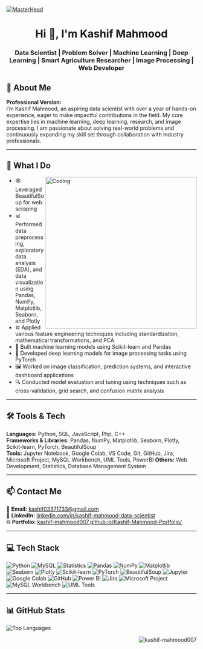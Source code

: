 [![MasterHead](https://drive.google.com/uc?id=1Z6GijtlwxTrqx9ENFu2XRZ7xh6jW4E7w)](https://rishavchanda.io)
<h1 align="center">Hi 👋, I'm Kashif Mahmood</h1>
<h3 align="center">Data Scientist | Problem Solver | Machine Learning | Deep Learning | Smart Agriculture Researcher | Image Processing | Web Developer</h3>

## 💫 About Me

**Professional Version:**  
I’m Kashif Mahmood, an aspiring data scientist with over a year of hands-on experience, eager to make impactful contributions in the field. My core expertise lies in machine learning, deep learning, research, and image processing. I am passionate about solving real-world problems and continuously expanding my skill set through collaboration with industry professionals.

---

## 🚀 What I Do

<img align="right" alt="Coding" width="400" src="https://bedatasolutions.com/wp-content/uploads/2023/01/analytics-1.gif">

- 🕸️ Leveraged BeautifulSoup for web scraping
- 📊 Performed data preprocessing, exploratory data analysis (EDA), and data visualization using Pandas, NumPy, Matplotlib, Seaborn, and Plotly
- ⚙️ Applied various feature engineering techniques including standardization, mathematical transformations, and PCA
- 🤖 Built machine learning models using Scikit-learn and Pandas
- 🧠 Developed deep learning models for image processing tasks using PyTorch
- 🖼️ Worked on image classification, prediction systems, and interactive dashboard applications
- 🔍 Conducted model evaluation and tuning using techniques such as cross-validation, grid search, and confusion matrix analysis

---

## 🛠️ Tools & Tech

**Languages:** Python, SQL, JavaScript, Php, C++  
**Frameworks & Libraries:** Pandas, NumPy, Matplotlib, Seaborn, Plotly, Scikit-learn, PyTorch, BeautifulSoup  
**Tools:** Jupyter Notebook, Google Colab, VS Code, Git, GitHub, Jira, Microsoft Project, MySQL Workbench, UML Tools, PowerBI
**Others:** Web Development, Statistics, Database Management System

---

## 📫 Contact Me

📧 **Email:** [kashif03371733@gmail.com](mailto:kashif03371733@gmail.com)  
💼 **LinkedIn:** [linkedin.com/in/kashif-mahmood-data-scientist](https://www.linkedin.com/in/kashif-mahmood-data-scientist/)  
🌐 **Portfolio:** [kashif-mahmood007.github.io/Kashif-Mahmood-Portfolio/](https://kashif-mahmood007.github.io/Kashif-Mahmood-Portfolio/)

---

## 💻 Tech Stack
![Python](https://img.shields.io/badge/Python-3776AB?style=for-the-badge&logo=python&logoColor=white)
![MySQL](https://img.shields.io/badge/MySQL-005C84?style=for-the-badge&logo=mysql&logoColor=white)
![Statistics](https://img.shields.io/badge/Statistics-3E7DD8?style=for-the-badge&logo=R&logoColor=white)
![Pandas](https://img.shields.io/badge/Pandas-150458?style=for-the-badge&logo=pandas&logoColor=white)
![NumPy](https://img.shields.io/badge/NumPy-013243?style=for-the-badge&logo=numpy&logoColor=white)
![Matplotlib](https://img.shields.io/badge/Matplotlib-11557C?style=for-the-badge&logo=matplotlib&logoColor=white)
![Seaborn](https://img.shields.io/badge/Seaborn-42A5F5?style=for-the-badge&logo=python&logoColor=white)
![Plotly](https://img.shields.io/badge/Plotly-3F4F75?style=for-the-badge&logo=plotly&logoColor=white)
![Scikit-learn](https://img.shields.io/badge/Scikit--learn-F7931E?style=for-the-badge&logo=scikit-learn&logoColor=white)
![PyTorch](https://img.shields.io/badge/PyTorch-EE4C2C?style=for-the-badge&logo=pytorch&logoColor=white)
![BeautifulSoup](https://img.shields.io/badge/BeautifulSoup-8B0000?style=for-the-badge&logo=python&logoColor=white)
![Jupyter](https://img.shields.io/badge/Jupyter-F37626?style=for-the-badge&logo=jupyter&logoColor=white)
![Google Colab](https://img.shields.io/badge/Google_Colab-F9AB00?style=for-the-badge&logo=googlecolab&logoColor=white)
![GitHub](https://img.shields.io/badge/GitHub-181717?style=for-the-badge&logo=github&logoColor=white)
![Power BI](https://img.shields.io/badge/PowerBI-F2C811?style=for-the-badge&logo=powerbi&logoColor=black)
![Jira](https://img.shields.io/badge/Jira-0052CC?style=for-the-badge&logo=jira&logoColor=white)
![Microsoft Project](https://img.shields.io/badge/MS_Project-217346?style=for-the-badge&logo=microsoft&logoColor=white)
![MySQL Workbench](https://img.shields.io/badge/MySQL_Workbench-00758F?style=for-the-badge&logo=mysql&logoColor=white)
![UML Tools](https://img.shields.io/badge/UML_Tools-6A5ACD?style=for-the-badge&logoColor=white)

---

## 📊 GitHub Stats

![Top Languages](https://github-readme-stats.vercel.app/api/top-langs/?username=kashif-mahmood007&layout=compact&theme=github_dark&hide_border=true)
<p align="right"> <img src="https://komarev.com/ghpvc/?username=kashif-mahmood007&label=Profile%20views&color=0e75b6&style=flat" alt="kashif-mahmood007" /> </p>



